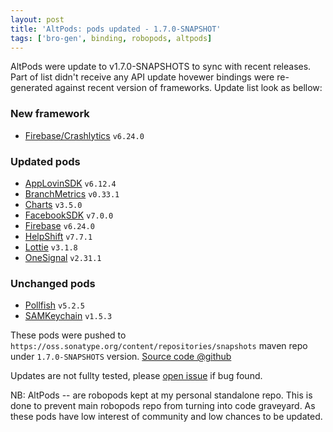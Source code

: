 ```yaml
---
layout: post
title: 'AltPods: pods updated - 1.7.0-SNAPSHOT'
tags: ['bro-gen', binding, robopods, altpods]
---
```

AltPods were update to v1.7.0-SNAPSHOTS to sync with recent releases. Part of list didn't receive any API update hovewer bindings were re-generated against recent version of frameworks. Update list look as bellow:

### New framework
- [Firebase/Crashlytics](https://github.com/dkimitsa/robovm-robopods/tree/alt/firebase/ios-crashlytics) `v6.24.0`

### Updated pods
- [AppLovinSDK](https://github.com/dkimitsa/robovm-robopods/tree/alt/applovinsdk/ios) `v6.12.4`
- [BranchMetrics](https://github.com/dkimitsa/robovm-robopods/tree/alt/branchmetrics/ios) `v0.33.1`
- [Charts](https://github.com/dkimitsa/robovm-robopods/tree/alt/charts/ios) `v3.5.0`
- [FacebookSDK](https://github.com/dkimitsa/robovm-robopods/tree/alt/facebook) `v7.0.0`
- [Firebase](https://github.com/dkimitsa/robovm-robopods/tree/alt/firebase) `v6.24.0`
- [HelpShift](https://github.com/dkimitsa/robovm-robopods/tree/alt/helpshift/ios) `v7.7.1`
- [Lottie](https://github.com/dkimitsa/robovm-robopods/tree/alt/lottie/ios) `v3.1.8`
- [OneSignal](https://github.com/dkimitsa/robovm-robopods/tree/alt/onesignal/ios) `v2.31.1`

### Unchanged pods
- [Pollfish](https://github.com/dkimitsa/robovm-robopods/tree/alt/pollfish/ios) `v5.2.5`
- [SAMKeychain](https://github.com/dkimitsa/robovm-robopods/tree/alt/samkeychain/ios) `v1.5.3`


These pods were pushed to `https://oss.sonatype.org/content/repositories/snapshots` maven repo under `1.7.0-SNAPSHOTS` version.
[Source code @github](https://github.com/dkimitsa/robovm-robopods)


Updates are not fullty tested, please [open issue](https://github.com/dkimitsa/robovm-robopods/issues/new) if bug found.

NB: AltPods -- are robopods kept at my personal standalone repo. This is done to prevent main robopods repo from turning into code graveyard. As these pods have low interest of community and low chances to be updated.

